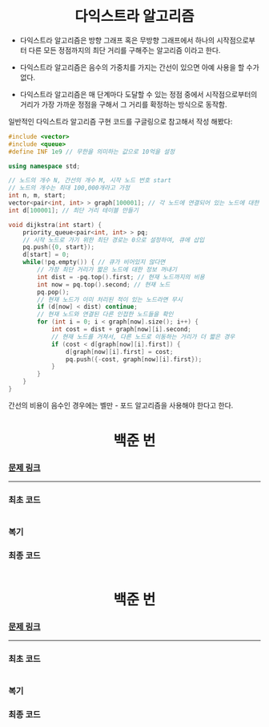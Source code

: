 <h1 align = "center"> 다익스트라 알고리즘 </h1>

- 다익스트라 알고리즘은 방향 그래프 혹은 무방향 그래프에서 하나의 시작점으로부터 다른 모든 정점까지의 최단 거리를 구해주는 알고리즘 이라고 한다.
  
- 다익스트라 알고리즘은 음수의 가중치를 가지는 간선이 있으면 아예 사용을 할 수가 없다.
- 다익스트라 알고리즘은 매 단계마다 도달할 수 있는 정점 중에서 시작점으로부터의 거리가 가장 가까운 정점을 구해서 그 거리를 확정하는 방식으로 동작함.

일반적인 다익스트라 알고리즘 구현 코드를 구글링으로 참고해서 작성 해봤다:
```cpp
#include <vector>
#include <queue>
#define INF 1e9 // 무한을 의미하는 값으로 10억을 설정

using namespace std;

// 노드의 개수 N, 간선의 개수 M, 시작 노드 번호 start
// 노드의 개수는 최대 100,000개라고 가정
int n, m, start;
vector<pair<int, int> > graph[100001]; // 각 노드에 연결되어 있는 노드에 대한 정보를 담는 배열
int d[100001]; // 최단 거리 테이블 만들기

void dijkstra(int start) {
    priority_queue<pair<int, int> > pq;
    // 시작 노드로 가기 위한 최단 경로는 0으로 설정하여, 큐에 삽입
    pq.push({0, start});
    d[start] = 0;
    while(!pq.empty()) { // 큐가 비어있지 않다면
        // 가장 최단 거리가 짧은 노드에 대한 정보 꺼내기
        int dist = -pq.top().first; // 현재 노드까지의 비용 
        int now = pq.top().second; // 현재 노드
        pq.pop();
        // 현재 노드가 이미 처리된 적이 있는 노드라면 무시
        if (d[now] < dist) continue;
        // 현재 노드와 연결된 다른 인접한 노드들을 확인
        for (int i = 0; i < graph[now].size(); i++) {
            int cost = dist + graph[now][i].second;
            // 현재 노드를 거쳐서, 다른 노드로 이동하는 거리가 더 짧은 경우
            if (cost < d[graph[now][i].first]) {
                d[graph[now][i].first] = cost;
                pq.push({-cost, graph[now][i].first});
            }
        }
    }
}

```

간선의 비용이 음수인 경우에는 벨만 - 포드 알고리즘을 사용해야 한다고 한다.

<h1 align = "center">백준 번 </h1>

### [문제 링크](https://www.acmicpc.net/problem/ "")
---

### 최초 코드

```cpp

```

### 복기

### 최종 코드
```cpp

```

<h1 align = "center">백준 번 </h1>

### [문제 링크](https://www.acmicpc.net/problem/ "")
---

### 최초 코드

```cpp

```

### 복기

### 최종 코드
```cpp

```


